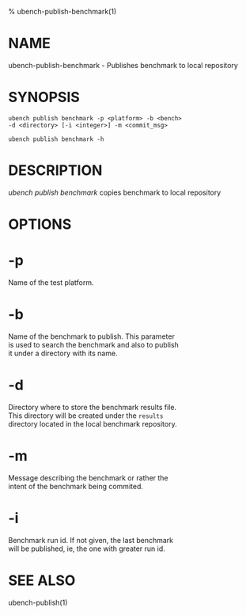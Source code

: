 % ubench-publish-benchmark(1)

# NAME

ubench-publish-benchmark - Publishes benchmark to local repository

# SYNOPSIS

    ubench publish benchmark -p <platform> -b <bench>
    -d <directory> [-i <integer>] -m <commit_msg>

    ubench publish benchmark -h

# DESCRIPTION

*ubench publish benchmark* copies benchmark to local repository

# OPTIONS

# -p <platform>
  Name of the test platform.

# -b <benchmark>
  Name of the benchmark to publish. This parameter\
  is used to search the benchmark and also to publish\
  it under a directory with its name.

# -d <directory>
  Directory where to store the benchmark results file.\
  This directory will be created under the `results`\
  directory located in the local benchmark repository.

# -m <commit-message>
  Message describing the benchmark or rather the\
  intent of the benchmark being commited.

# -i <bench-run-id>
  Benchmark run id. If not given, the last benchmark\
  will be published, ie, the one with greater run id.

# SEE ALSO

ubench-publish(1)
